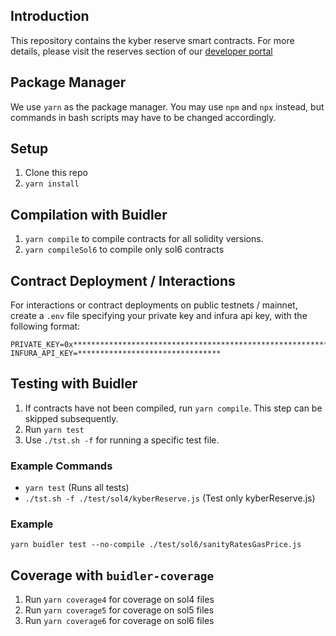 ## Introduction
This repository contains the kyber reserve smart contracts.
For more details, please visit the reserves section of our [developer portal](https://developer.kyber.network/docs/Reserves-Intro/)

## Package Manager
We use `yarn` as the package manager. You may use `npm` and `npx` instead, but commands in bash scripts may have to be changed accordingly.

## Setup
1. Clone this repo
2. `yarn install`

## Compilation with Buidler
1. `yarn compile` to compile contracts for all solidity versions.
2. `yarn compileSol6` to compile only sol6 contracts

## Contract Deployment / Interactions

For interactions or contract deployments on public testnets / mainnet, create a `.env` file specifying your private key and infura api key, with the following format:

```
PRIVATE_KEY=0x****************************************************************
INFURA_API_KEY=********************************
```

## Testing with Buidler
1. If contracts have not been compiled, run `yarn compile`. This step can be skipped subsequently.
2. Run `yarn test`
3. Use `./tst.sh -f` for running a specific test file.

### Example Commands
- `yarn test` (Runs all tests)
- `./tst.sh -f ./test/sol4/kyberReserve.js` (Test only kyberReserve.js)

### Example
`yarn buidler test --no-compile ./test/sol6/sanityRatesGasPrice.js`

## Coverage with `buidler-coverage`
1. Run `yarn coverage4` for coverage on sol4 files
2. Run `yarn coverage5` for coverage on sol5 files
3. Run `yarn coverage6` for coverage on sol6 files
